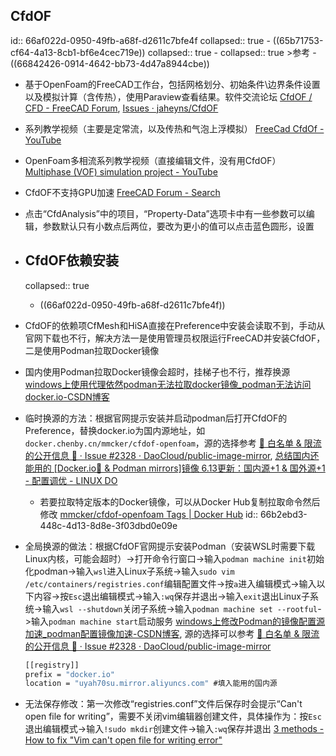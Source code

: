 ## CfdOF
id:: 66af022d-0950-49fb-a68f-d2611c7bfe4f
collapsed:: true
	- ((65b71753-cf64-4a13-8cb1-bf6e4cec719e))
	  collapsed:: true
		- collapsed:: true
		  >参考
			- ((66842426-0914-4642-bb73-4d47a8944cbe))
- 基于OpenFoam的FreeCAD工作台，包括网格划分、初始条件\边界条件设置以及模拟计算（含传热），使用Paraview查看结果。软件交流论坛 [CfdOF / CFD - FreeCAD Forum](https://forum.freecad.org/viewforum.php?f=37), [Issues · jaheyns/CfdOF](https://github.com/jaheyns/CfdOF/issues)
- 系列教学视频（主要是定常流，以及传热和气泡上浮模拟） [FreeCad CfdOf - YouTube](https://www.youtube.com/playlist?list=PL9H9jQE7y0a5jhlyACRzsdfnx-42AYCCX)
- OpenFoam多相流系列教学视频（直接编辑文件，没有用CfdOF） [Multiphase (VOF) simulation project - YouTube](https://www.youtube.com/playlist?list=PLcOe4WUSsMkF93STOampeX-U8hhgbFRbm)
- CfdOF不支持GPU加速 [FreeCAD Forum - Search](https://forum.freecad.org/search.php?keywords=gpu&fid%5B0%5D=37&sid=8747b315ec1236e9db740191b0901985)
- 点击“CfdAnalysis”中的项目，“Property-Data”选项卡中有一些参数可以编辑，参数默认只有小数点后两位，要改为更小的值可以点击蓝色圆形，设置
- ## CfdOF依赖安装
  collapsed:: true
	- ((66af022d-0950-49fb-a68f-d2611c7bfe4f))
- CfdOF的依赖项CfMesh和HiSA直接在Preference中安装会读取不到，手动从官网下载也不行，解决方法一是使用管理员权限运行FreeCAD并安装CfdOF，二是使用Podman拉取Docker镜像
- 国内使用Podman拉取Docker镜像会超时，挂梯子也不行，推荐换源 [windows上使用代理依然podman无法拉取docker镜像_podman无法访问docker.io-CSDN博客](https://blog.csdn.net/y0_618/article/details/140538657)
- 临时换源的方法：根据官网提示安装并启动podman后打开CfdOF的Preference，替换docker.io为国内源地址，如`docker.chenby.cn/mmcker/cfdof-openfoam`，源的选择参考 [📢 白名单 & 限流 的公开信息 📢 · Issue #2328 · DaoCloud/public-image-mirror](https://github.com/DaoCloud/public-image-mirror/issues/2328), [总结国内还能用的 [Docker.io🐳 & Podman mirrors]镜像 6.13更新：国内源+1 & 国外源+1 - 配置调优 - LINUX DO](https://linux.do/t/topic/108170)
	- 若要拉取特定版本的Docker镜像，可以从Docker Hub复制拉取命令然后修改 [mmcker/cfdof-openfoam Tags | Docker Hub](https://hub.docker.com/r/mmcker/cfdof-openfoam/tags)
	  id:: 66b2ebd3-448c-4d13-8d8e-3f03dbd0e09e
- 全局换源的做法：根据CfdOF官网提示安装Podman（安装WSL时需要下载Linux内核，可能会超时）->打开命令行窗口->输入`podman machine init`初始化podman->输入`wsl`进入Linux子系统->输入`sudo vim /etc/containers/registries.conf`编辑配置文件->按`a`进入编辑模式->输入以下内容->按`Esc`退出编辑模式->输入`:wq`保存并退出->输入`exit`退出Linux子系统->输入`wsl --shutdown`关闭子系统->输入`podman machine set --rootful`->输入`podman machine start`启动服务 [windows上修改Podman的镜像配置源加速_podman配置镜像加速-CSDN博客](https://blog.csdn.net/haohaizi_liu/article/details/139589162), 源的选择可以参考 [📢 白名单 & 限流 的公开信息 📢 · Issue #2328 · DaoCloud/public-image-mirror](https://github.com/DaoCloud/public-image-mirror/issues/2328)
  
  ``` cmd
  [[registry]]
  prefix = "docker.io"
  location = "uyah70su.mirror.aliyuncs.com" #填入能用的国内源
  ```
- 无法保存修改：第一次修改“registries.conf”文件后保存时会提示“Can't open file for writing”，需要不关闭vim编辑器创建文件，具体操作为：按`Esc`退出编辑模式->输入`!sudo mkdir`创建文件->输入`:wq`保存并退出 [3 methods - How to fix "Vim can't open file for writing error"](https://cloudlinuxtech.com/fix-vim-cant-open-file-for-writing-e212/#How_to_fix_etcaptsourceslist%E2%80%9D_E212_Can%E2%80%99t_open_file_for_writing)